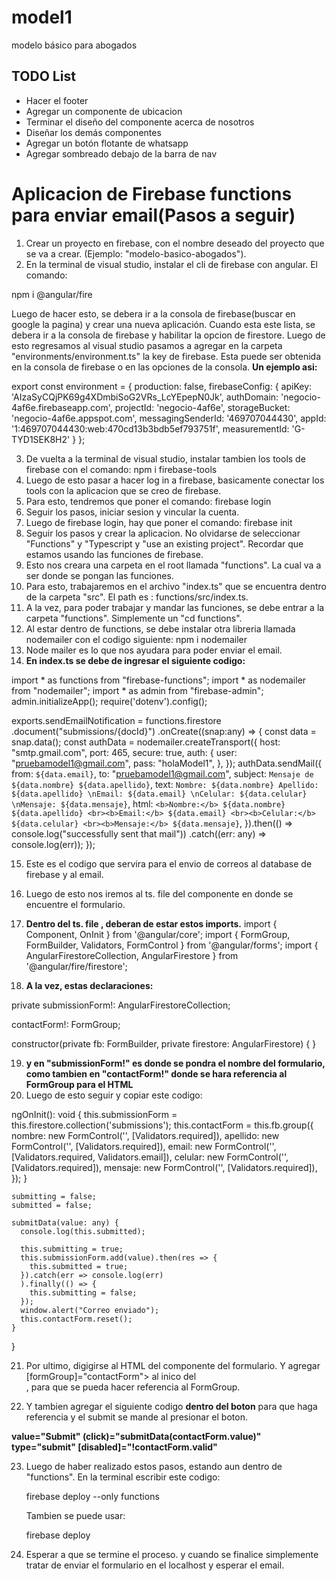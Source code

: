 # model1
modelo básico para abogados

## TODO List
- Hacer el footer
- Agregar un componente de ubicacion
- Terminar el diseño del componente acerca de nosotros
- Diseñar los demás componentes
- Agregar un botón flotante de whatsapp
- Agregar sombreado debajo de la barra de nav


# Aplicacion de Firebase functions para enviar email(Pasos a seguir)
1. Crear un proyecto en firebase, con el nombre deseado del proyecto que se va a crear. (Ejemplo: "modelo-basico-abogados").
2. En la terminal de visual studio, instalar el cli de firebase con angular. El comando:

  npm i @angular/fire

Luego de hacer esto, se debera ir a la consola de firebase(buscar en google la pagina) y crear una nueva aplicación. Cuando esta este lista, se debera ir a la consola de firebase y habilitar la opcion de firestore. Luego de esto regresamos al visual studio pasamos a agregar en la carpeta "environments/environment.ts" la key de firebase. Esta puede ser obtenida en la consola de firebase o  en las opciones de la consola. **Un ejemplo asi:**

export const environment = {
  production: false,
    firebaseConfig: {
    apiKey: 'AIzaSyCQjPK69g4XDmbiSoG2VRs_LcYEpepN0Jk',
    authDomain: 'negocio-4af6e.firebaseapp.com',
    projectId: 'negocio-4af6e',
    storageBucket: 'negocio-4af6e.appspot.com',
    messagingSenderId: '469707044430',
    appId: '1:469707044430:web:470cd13b3bdb5ef793751f',
    measurementId: 'G-TYD1SEK8H2'
  }
};

3. De vuelta a la terminal de visual studio, instalar tambien los tools de firebase con el comando: npm i firebase-tools
4. Luego de esto pasar a hacer log in a firebase, basicamente conectar los tools con la aplicacion que se creo de firebase.
5. Para esto, tendremos que poner el comando: firebase login 
6. Seguir los pasos, iniciar sesion y vincular la cuenta.
7. Luego de firebase login, hay que poner el comando: firebase init 
8. Seguir los pasos y crear la aplicacion. No olvidarse de seleccionar "Functions" y "Typescript y "use an existing project". Recordar
que estamos usando las funciones de firebase.
9. Esto nos creara una carpeta en el root llamada "functions". La cual va a ser donde se pongan las funciones.
10. Para esto, trabajaremos en el archivo "index.ts" que se encuentra dentro de la carpeta "src". El path es : functions/src/index.ts.
11. A la vez, para poder trabajar y mandar las funciones, se debe entrar a la carpeta "functions". Simplemente un "cd functions".
12. Al estar dentro de functions, se debe instalar otra libreria llamada nodemailer con el codigo siguiente:  npm i nodemailer
13. Node mailer es lo que nos ayudara para poder enviar el email.
14. **En index.ts se debe de ingresar el siguiente codigo:**

import * as functions from "firebase-functions";
import * as nodemailer from "nodemailer";
import * as admin from "firebase-admin";
admin.initializeApp();
require('dotenv').config();

exports.sendEmailNotification = functions.firestore
    .document("submissions/{docId}")
    .onCreate((snap:any) => {
      const data = snap.data();
      const authData = nodemailer.createTransport({
        host: "smtp.gmail.com",
        port: 465,
        secure: true,
        auth: {
          user: "pruebamodel1@gmail.com",
          pass: "holaModel1",
        },
      });
      authData.sendMail({
        from: `${data.email}`,
        to: "pruebamodel1@gmail.com",
        subject: `Mensaje de ${data.nombre} ${data.apellido}`,
        text: `Nombre: ${data.nombre} Apellido: ${data.apellido} \nEmail: ${data.email} \nCelular: ${data.celular} \nMensaje: ${data.mensaje}`,
        html: `<b>Nombre:</b> ${data.nombre} ${data.apellido} <br><b>Email:</b> ${data.email} <br><b>Celular:</b> ${data.celular} <br><b>Mensaje:</b> ${data.mensaje}`,
      }).then(() => console.log("successfully sent that mail"))
          .catch((err: any) => console.log(err));
    });

15. Este es el codigo que servira para el envio de correos al database de firebase y al email.
16. Luego de esto nos iremos al ts. file del componente en donde se encuentre el formulario.
17. **Dentro del ts. file , deberan de estar estos imports.**
import { Component, OnInit } from '@angular/core';
import { FormGroup, FormBuilder, Validators, FormControl } from '@angular/forms';
import { AngularFirestoreCollection, AngularFirestore } from '@angular/fire/firestore';

18. **A la vez, estas declaraciones:**

  private submissionForm!: AngularFirestoreCollection<any>;

  contactForm!: FormGroup;

  constructor(private fb: FormBuilder, private firestore: AngularFirestore) {
  }

19. **y en "submissionForm!" es donde se pondra el nombre del formulario, como tambien en "contactForm!" donde se hara referencia al FormGroup para el HTML**
20. Luego de esto seguir y copiar este codigo:

  ngOnInit(): void {
    this.submissionForm = this.firestore.collection('submissions');
    this.contactForm = this.fb.group({
      nombre: new FormControl('', [Validators.required]),
      apellido: new FormControl('', [Validators.required]),
      email: new FormControl('', [Validators.required, Validators.email]),
      celular: new FormControl('', [Validators.required]),
      mensaje: new FormControl('', [Validators.required]),
    });
  }

    submitting = false;
    submitted = false;

    submitData(value: any) {
      console.log(this.submitted);

      this.submitting = true;
      this.submissionForm.add(value).then(res => {
        this.submitted = true;
      }).catch(err => console.log(err)
      ).finally(() => {
        this.submitting = false;
      });
      window.alert("Correo enviado");
      this.contactForm.reset();
    }
  }

21. Por ultimo, digigirse al HTML del componente del formulario. Y agregar [formGroup]="contactForm"> al inico del <form>, para que se pueda hacer referencia al FormGroup. 
22. Y tambien agregar el siguiente codigo **dentro del boton** para que haga referencia y el submit se mande al presionar el boton.

**value="Submit" (click)="submitData(contactForm.value)" type="submit" [disabled]="!contactForm.valid"**

23. Luego de haber realizado estos pasos, estando aun dentro de "functions". En la terminal escribir este codigo:

    firebase deploy --only functions

    Tambien se puede usar:

    firebase deploy

24. Esperar a que se termine el proceso. y cuando se finalice simplemente tratar de enviar el formulario en el localhost y esperar el email.
